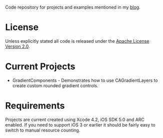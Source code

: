 Code repository for projects and examples mentioned in my [blog](http://purpledragonsoftware.com/blog).

# License
Unless explicitly stated all code is released under the [Apache License Version 2.0](http://www.apache.org/licenses/LICENSE-2.0.html).

# Current Projects
* GradientComponents - Demonstrates how to use CAGradientLayers to create custom rounded gradient controls.

# Requirements
Projects are current created using Xcode 4.2, iOS SDK 5.0 and ARC enabled. If you need to support iOS 3 or earlier it should be fairly easy to switch to manual resource counting.
